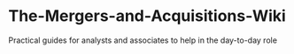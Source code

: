 # The-Mergers-and-Acquisitions-Wiki
Practical guides for analysts and associates to help in the day-to-day role
